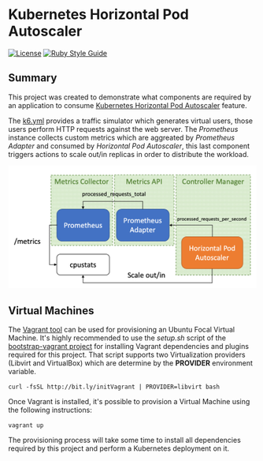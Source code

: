 # Kubernetes Horizontal Pod Autoscaler

<!-- markdown-link-check-disable-next-line -->

[![License](https://img.shields.io/badge/License-Apache%202.0-blue.svg)](https://opensource.org/licenses/Apache-2.0)
[![Ruby Style Guide](https://img.shields.io/badge/code_style-rubocop-brightgreen.svg)](https://github.com/rubocop/rubocop)

## Summary

This project was created to demonstrate what components are required
by an application to consume [Kubernetes Horizontal Pod Autoscaler][1]
feature.

The [k6.yml](tests/k6.yml) provides a traffic simulator which
generates virtual users, those users perform HTTP requests against the
web server. The _Prometheus_ instance collects custom metrics which
are aggreated by _Prometheus Adapter_ and consumed by _Horizontal Pod
Autoscaler_, this last component triggers actions to scale out/in
replicas in order to distribute the workload.

![Dashboard](img/diagram.png)

## Virtual Machines

The [Vagrant tool][2] can be used for provisioning an Ubuntu Focal
Virtual Machine. It's highly recommended to use the _setup.sh_ script
of the [bootstrap-vagrant project][3] for installing Vagrant
dependencies and plugins required for this project. That script
supports two Virtualization providers (Libvirt and VirtualBox) which
are determine by the **PROVIDER** environment variable.

    curl -fsSL http://bit.ly/initVagrant | PROVIDER=libvirt bash

Once Vagrant is installed, it's possible to provision a Virtual
Machine using the following instructions:

    vagrant up

The provisioning process will take some time to install all
dependencies required by this project and perform a Kubernetes
deployment on it.

[1]: https://kubernetes.io/docs/tasks/run-application/horizontal-pod-autoscale/
[2]: https://www.vagrantup.com/
[3]: https://github.com/electrocucaracha/bootstrap-vagrant
